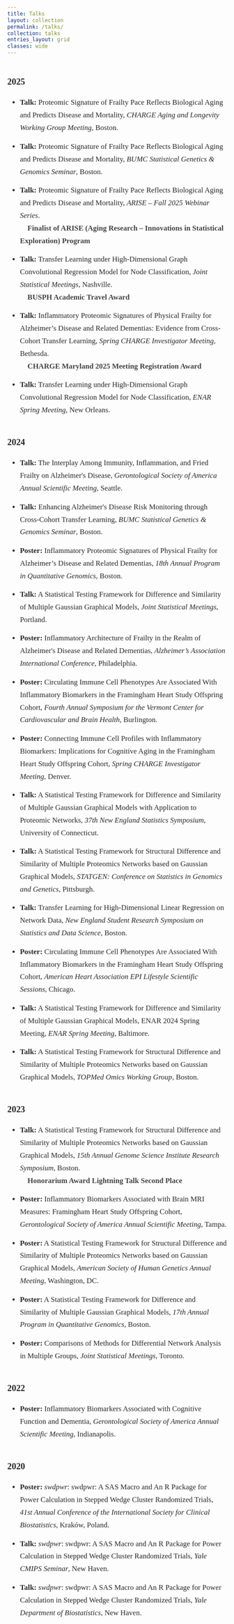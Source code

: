 ```yaml
---
title: Talks
layout: collection
permalink: /talks/
collection: talks
entries_layout: grid
classes: wide
---
```

<style>
.page__content {
  font-family: "Georgia", serif;
  font-size: 17px;
  line-height: 1.7;
  color: #2a2a2a;
}
.page__content li {
  margin-bottom: 0.8em;
}
.year-header {
  font-size: 1.2em;
  font-weight: bold;
  margin-top: 2em;
}
</style>


<div class="page__content">

<div class="year-header">2025</div>
<ul class="talks-list">
  <li><strong>Talk:</strong> Proteomic Signature of Frailty Pace Reflects Biological Aging and Predicts Disease and Mortality,  <em>CHARGE Aging and Longevity Working Group Meeting</em>, Boston.</li>
  <li><strong>Talk:</strong> Proteomic Signature of Frailty Pace Reflects Biological Aging and Predicts Disease and Mortality,  <em>BUMC Statistical Genetics & Genomics Seminar</em>, Boston.</li>
   <li><strong>Talk:</strong> Proteomic Signature of Frailty Pace Reflects Biological Aging and Predicts Disease and Mortality,  <em>ARISE – Fall 2025 Webinar Series</em>.<br><strong style="color:#444;">🏅 Finalist of ARISE (Aging Research – Innovations in Statistical Exploration) Program</strong></li>
  <li><strong>Talk:</strong> Transfer Learning under High-Dimensional Graph Convolutional Regression Model for Node Classification, <em>Joint Statistical Meetings</em>, Nashville.<br><strong style="color:#444;">🏅 BUSPH Academic Travel Award</strong></li>
<li><strong>Talk:</strong> Inflammatory Proteomic Signatures of Physical Frailty for Alzheimer’s Disease and Related Dementias: Evidence from Cross-Cohort Transfer Learning, <em>Spring CHARGE Investigator Meeting</em>, Bethesda.<br><strong style="color:#444;">🏅 CHARGE Maryland 2025 Meeting Registration Award</strong></li>
  <li><strong>Talk:</strong> Transfer Learning under High-Dimensional Graph Convolutional Regression Model for Node Classification, <em>ENAR Spring Meeting</em>, New Orleans.</li>
</ul>

<div class="year-header">2024</div>
<ul class="talks-list">
  <li><strong>Talk:</strong> The Interplay Among Immunity, Inflammation, and Fried Frailty on Alzheimer's Disease, <em>Gerontological Society of America Annual Scientific Meeting</em>, Seattle.</li>
  <li><strong>Talk:</strong> Enhancing Alzheimer's Disease Risk Monitoring through Cross-Cohort Transfer Learning, <em>BUMC Statistical Genetics & Genomics Seminar</em>, Boston.</li>
  <li><strong>Poster:</strong> Inflammatory Proteomic Signatures of Physical Frailty for Alzheimer’s Disease and Related Dementias, <em>18th Annual Program in Quantitative Genomics</em>, Boston.</li>
  <li><strong>Talk:</strong> A Statistical Testing Framework for Difference and Similarity of Multiple Gaussian Graphical Models, <em>Joint Statistical Meetings</em>, Portland.</li>
  <li><strong>Poster:</strong> Inflammatory Architecture of Frailty in the Realm of Alzheimer's Disease and Related Dementias, <em>Alzheimer’s Association International Conference</em>, Philadelphia.</li>
  <li><strong>Poster:</strong> Circulating Immune Cell Phenotypes Are Associated With Inflammatory Biomarkers in the Framingham Heart Study Offspring Cohort, <em>Fourth Annual Symposium for the Vermont Center for Cardiovascular and Brain Health</em>, Burlington.</li>
  <li><strong>Poster:</strong> Connecting Immune Cell Profiles with Inflammatory Biomarkers: Implications for Cognitive Aging in the Framingham Heart Study Offspring Cohort, <em>Spring CHARGE Investigator Meeting</em>, Denver.</li>
  <li><strong>Talk:</strong> A Statistical Testing Framework for Difference and Similarity of Multiple Gaussian Graphical Models with Application to Proteomic Networks, <em>37th New England Statistics Symposium</em>, University of Connecticut.</li>
  <li><strong>Talk:</strong> A Statistical Testing Framework for Structural Difference and Similarity of Multiple Proteomics Networks based on Gaussian Graphical Models, <em>STATGEN: Conference on Statistics in Genomics and Genetics</em>, Pittsburgh.</li>
  <li><strong>Talk:</strong> Transfer Learning for High-Dimensional Linear Regression on Network Data, <em>New England Student Research Symposium on Statistics and Data Science</em>, Boston.</li>
  <li><strong>Poster:</strong> Circulating Immune Cell Phenotypes Are Associated With Inflammatory Biomarkers in the Framingham Heart Study Offspring Cohort, <em>American Heart Association EPI Lifestyle Scientific Sessions</em>, Chicago.</li>
  <li><strong>Talk:</strong> A Statistical Testing Framework for Difference and Similarity of Multiple Gaussian Graphical Models, ENAR 2024 Spring Meeting, <em>ENAR Spring Meeting</em>, Baltimore.</li>
  <li><strong>Talk:</strong> A Statistical Testing Framework for Structural Difference and Similarity of Multiple Proteomics Networks based on Gaussian Graphical Models, <em>TOPMed Omics Working Group</em>, Boston.</li>
</ul>

<div class="year-header">2023</div>
<ul class="talks-list">
  <li><strong>Talk:</strong> A Statistical Testing Framework for Structural Difference and Similarity of Multiple Proteomics Networks based on Gaussian Graphical Models, <em>15th Annual Genome Science Institute Research Symposium</em>, Boston.<br><strong style="color:#444;">🏅 Honorarium Award Lightning Talk Second Place</strong></li>
  <li><strong>Poster:</strong> Inflammatory Biomarkers Associated with Brain MRI Measures: Framingham Heart Study Offspring Cohort, <em>Gerontological Society of America Annual Scientific Meeting</em>, Tampa.</li>
  <li><strong>Poster:</strong> A Statistical Testing Framework for Structural Difference and Similarity of Multiple Proteomics Networks based on Gaussian Graphical Models, <em>American Society of Human Genetics Annual Meeting</em>, Washington, DC.</li>
  <li><strong>Poster:</strong> A Statistical Testing Framework for Difference and Similarity of Multiple Gaussian Graphical Models, <em>17th Annual Program in Quantitative Genomics</em>, Boston.</li>
  <li><strong>Poster:</strong> Comparisons of Methods for Differential Network Analysis in Multiple Groups, <em>Joint Statistical Meetings</em>, Toronto.</li>
</ul>

<div class="year-header">2022</div>
<ul class="talks-list">
  <li><strong>Poster:</strong> Inflammatory Biomarkers Associated with Cognitive Function and Dementia, <em>Gerontological Society of America Annual Scientific Meeting</em>, Indianapolis.</li>
</ul>

<div class="year-header">2020</div>
<ul class="talks-list">
  <li><strong>Poster:</strong> <em>swdpwr</em>: swdpwr: A SAS Macro and An R Package for Power Calculation in Stepped Wedge Cluster Randomized Trials, <em>41st Annual Conference of the International Society for Clinical Biostatistics</em>, Kraków, Poland.</li>
  <li><strong>Talk:</strong> <em>swdpwr</em>: swdpwr: A SAS Macro and An R Package for Power Calculation in Stepped Wedge Cluster Randomized Trials, <em>Yale CMIPS Seminar</em>, New Haven.</li>
  <li><strong>Talk:</strong> <em>swdpwr</em>: swdpwr: A SAS Macro and An R Package for Power Calculation in Stepped Wedge Cluster Randomized Trials, <em>Yale Department of Biostatistics</em>, New Haven.</li>
</ul>

</div>
